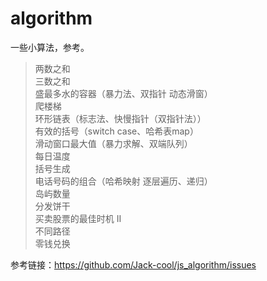 # algorithm
一些小算法，参考。

> 两数之和  
> 三数之和  
> 盛最多水的容器（暴力法、双指针 动态滑窗）  
> 爬楼梯  
> 环形链表（标志法、快慢指针（双指针法））  
> 有效的括号（switch case、哈希表map）  
> 滑动窗口最大值（暴力求解、双端队列）  
> 每日温度  
> 括号生成  
> 电话号码的组合（哈希映射 逐层遍历、递归）  
> 岛屿数量  
> 分发饼干  
> 买卖股票的最佳时机 II  
> 不同路径  
> 零钱兑换  

参考链接：<https://github.com/Jack-cool/js_algorithm/issues>